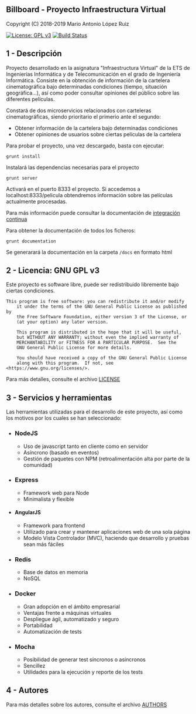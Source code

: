 ## Billboard - Proyecto Infraestructura Virtual

Copyright (C) 2018-2019 Mario Antonio López Ruiz

[![License: GPL v3](https://img.shields.io/badge/License-GPL%20v3-blue.svg)](https://www.gnu.org/licenses/gpl-3.0) [![Build Status](https://travis-ci.org/marioanloru/Billboard-IV.svg?branch=master)](https://travis-ci.org/marioanloru/Billboard-IV)

## 1 - Descripción

Proyecto desarrollado en la asignatura "Infraestructura Virtual" de la ETS de Ingenierías Informática y de Telecomunicación en el grado de Ingeniería Informática. Consiste en la obtención de información de la cartelera cinematográfica bajo determinadas condiciones (tiempo, situación geográfica...), así como poder consultar opiniones del público sobre las diferentes películas.

Constará de dos microservicios relacionados con carteleras cinematográficas, siendo prioritario el primerio ante el segundo:

- Obtener información de la cartelera bajo determinadas condiciones
- Obtener opiniones de usuarios sobre ciertas películas de la cartelera

Para probar el proyecto, una vez descargado, basta con ejecutar:

`grunt install`

Instalará las dependencias necesarias para el proyecto

`grunt server`

Activará en el puerto 8333 el proyecto. Si accedemos a localhost:8333/pelicula obtendremos información sobre las películas actualmente procesadas.

Para más información puede consultar la documentación de [integración continua](https://github.com/marioanloru/Billboard-IV/tree/master/docs/INTEGRACION_CONTINUA.md)

Para obtener la documentación de todos los ficheros:

`grunt documentation`

Se generarará la documentación en la carpeta `/docs` en formato html

## 2 - Licencia: GNU GPL v3

Este proyecto es software libre, puede ser redistribuido libremente bajo ciertas condiciones.

```
This program is free software: you can redistribute it and/or modify
    it under the terms of the GNU General Public License as published by
    the Free Software Foundation, either version 3 of the License, or
    (at your option) any later version.

    This program is distributed in the hope that it will be useful,
    but WITHOUT ANY WARRANTY; without even the implied warranty of
    MERCHANTABILITY or FITNESS FOR A PARTICULAR PURPOSE.  See the
    GNU General Public License for more details.

    You should have received a copy of the GNU General Public License
    along with this program.  If not, see <https://www.gnu.org/licenses/>.
```

Para más detalles, consulte el archivo [LICENSE](https://github.com/marioanloru/Billboard-IV/blob/master/LICENSE)

## 3 - Servicios y herramientas

Las herramientas utilizadas para el desarrollo de este proyecto, así como los motivos por los cuales se han seleccionado:

- ### NodeJS

  - Uso de javascript tanto en cliente como en servidor
  - Asíncrono (basado en eventos)
  - Gestión de paquetes con NPM (retroalimentación alta por parte de la comunidad)

- ### Express

  - Framework web para Node
  - Minimalista y flexible

- #### AngularJS

  - Framework para frontend
  - Utilizado para crear y mantener aplicaciones web de una sola página
  - Modelo Vista Controlador (MVC), haciendo que desarrollo y pruebas sean más fáciles

- ### Redis

  - Base de datos en memoria
  - NoSQL

- ### Docker

  - Gran adopción en el ámbito empresarial
  - Ventajas frente a máquinas virtuales
  - Despliegue ágil, automatizado y seguro
  - Portabilidad
  - Automatización de tests

- ### Mocha

  - Posibilidad de generar test síncronos o asíncronos
  - Sencillez
  - Utilidades para la ejecución y reporte de los tests


## 4 - Autores

Para más detalles sobre los autores, consulte el archivo [AUTHORS](https://github.com/marioanloru/Billboard-IV/blob/master/AUTHORS.md)
